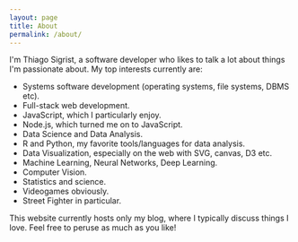 ```yaml
---
layout: page
title: About
permalink: /about/
---
```


I'm Thiago Sigrist, a software developer who likes to talk a lot about things
I'm passionate about. My top interests currently are:

- Systems software development (operating systems, file systems, DBMS etc).
- Full-stack web development.
- JavaScript, which I particularly enjoy.
- Node.js, which turned me on to JavaScript.
- Data Science and Data Analysis.
- R and Python, my favorite tools/languages for data analysis.
- Data Visualization, especially on the web with SVG, canvas, D3 etc.
- Machine Learning, Neural Networks, Deep Learning.
- Computer Vision.
- Statistics and science.
- Videogames obviously.
- Street Fighter in particular.

This website currently hosts only my blog, where I typically discuss things I
love. Feel free to peruse as much as you like!
